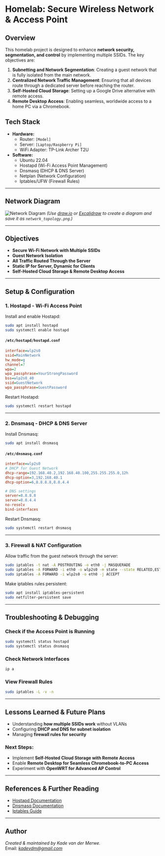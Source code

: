 # Homelab: Secure Wireless Network & Access Point

## Overview
This homelab project is designed to enhance **network security, segmentation, and control** by implementing multiple SSIDs. The key objectives are:

1. **Subnetting and Network Segmentation**: Creating a guest network that is fully isolated from the main network.
2. **Centralized Network Traffic Management**: Ensuring that all devices route through a dedicated server before reaching the router.
3. **Self-Hosted Cloud Storage**: Setting up a Google Drive alternative with remote access.
4. **Remote Desktop Access**: Enabling seamless, worldwide access to a home PC via a Chromebook.

## Tech Stack
- **Hardware:**
  - Router: `[Model]`
  - Server: `[Laptop/Raspberry Pi]`
  - WiFi Adapter: TP-Link Archer T2U
- **Software:**
  - Ubuntu 22.04
  - Hostapd (Wi-Fi Access Point Management)
  - Dnsmasq (DHCP & DNS Server)
  - Netplan (Network Configuration)
  - Iptables/UFW (Firewall Rules)

---

## Network Diagram
![Network Diagram](network_topology.png)
*(Use [draw.io](https://app.diagrams.net/) or [Excalidraw](https://excalidraw.com/) to create a diagram and save it as `network_topology.png`.)*

---

## Objectives
- **Secure Wi-Fi Network with Multiple SSIDs**  
- **Guest Network Isolation**  
- **All Traffic Routed Through the Server**  
- **Static IP for Server, Dynamic for Clients**  
- **Self-Hosted Cloud Storage & Remote Desktop Access**  

---

## Setup & Configuration
### 1. Hostapd - Wi-Fi Access Point
Install and enable Hostapd:
```bash
sudo apt install hostapd
sudo systemctl enable hostapd
```

#### `/etc/hostapd/hostapd.conf`
```ini
interface=wlp2s0
ssid=MainNetwork
hw_mode=g
channel=7
wpa=2
wpa_passphrase=YourStrongPassword
bss=wlp2s0_40
ssid=GuestNetwork
wpa_passphrase=GuestPassword
```

Restart Hostapd:
```bash
sudo systemctl restart hostapd
```

---

### 2. Dnsmasq - DHCP & DNS Server
Install Dnsmasq:
```bash
sudo apt install dnsmasq
```

#### `/etc/dnsmasq.conf`
```ini
interface=wlp2s0
# DHCP for Guest Network
dhcp-range=192.168.40.2,192.168.40.100,255.255.255.0,12h
dhcp-option=3,192.168.40.1
dhcp-option=6,8.8.8.8,8.8.4.4

# DNS settings
server=8.8.8.8
server=8.8.4.4
no-resolv
bind-interfaces
```

Restart Dnsmasq:
```bash
sudo systemctl restart dnsmasq
```

---

### 3. Firewall & NAT Configuration
Allow traffic from the guest network through the server:
```bash
sudo iptables -t nat -A POSTROUTING -o eth0 -j MASQUERADE
sudo iptables -A FORWARD -i eth0 -o wlp2s0 -m state --state RELATED,ESTABLISHED -j ACCEPT
sudo iptables -A FORWARD -i wlp2s0 -o eth0 -j ACCEPT
```

Make iptables rules persistent:
```bash
sudo apt install iptables-persistent
sudo netfilter-persistent save
```

---

## Troubleshooting & Debugging
### Check if the Access Point is Running
```bash
sudo systemctl status hostapd
sudo systemctl status dnsmasq
```
### Check Network Interfaces
```bash
ip a
```
### View Firewall Rules
```bash
sudo iptables -L -v -n
```

---

## Lessons Learned & Future Plans
- Understanding **how multiple SSIDs work** without VLANs  
- Configuring **DHCP and DNS for subnet isolation**  
- Managing **firewall rules for security**  

### Next Steps:
- Implement **Self-Hosted Cloud Storage with Remote Access**
- Enable **Remote Desktop for Seamless Chromebook-to-PC Access**
- Experiment with **OpenWRT for Advanced AP Control**

---

## References & Further Reading
- [Hostapd Documentation](https://w1.fi/hostapd/)
- [Dnsmasq Documentation](http://www.thekelleys.org.uk/dnsmasq/doc.html)
- [Iptables Guide](https://netfilter.org/documentation/HOWTO/)

---

## Author
*Created & maintained by Kade van der Merwe.*  
Email: *kadevdm@gmail.com*  



